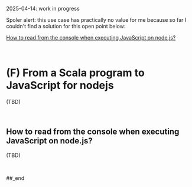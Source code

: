 2025-04-14: work in progress

Spoler alert: this use case has practically no value for me because so far I couldn't find a solution for this open point below:

[How to read from the console when executing JavaScript on node.js?](##how-to-read-from-the-console-when-executing-javascript-on-node.js?)


<br/>

# (F) From a Scala program to JavaScript for nodejs



(TBD)

<br/>

## How to read from the console when executing JavaScript on node.js?

(TBD)

<br/>

##_end
